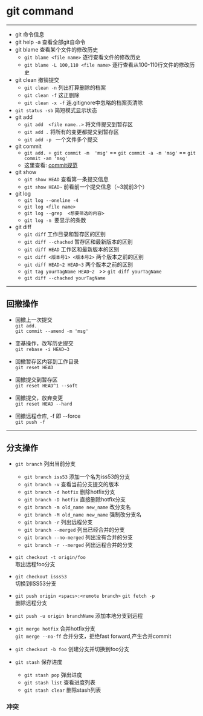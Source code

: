 # git command
---
- git 命令信息  
- git help -a 查看全部git自命令
- git blame 查看某个文件的修改历史
  - `git blame <file name>` 逐行查看文件的修改历史   
  - `git blame -L 100,110 <file name>` 逐行查看从100-110行文件的修改历史
- git clean 撤销提交
  - `git clean -n` 列出打算删除的档案
  - `git clean -f` 这正删除
  - `git clean -x -f` 连.gitignore中忽略的档案页清除
- `git status -sb` 简短模式显示状态
- git add  
  - `git add  <file name..>` 将文件提交到暂存区
  - `git add .` 将所有的变更都提交到暂存区
  - `git add -p ` 一个文件多个提交
- git commit
  - `git add. + git commit -m  'msg'` == `git commit -a -m 'msg'` == `git commit -am 'msg'`
  - 这里查看: [commit规范](CommitMsg.md)
- git show 
  - `git show HEAD` 查看第一条提交信息
  - `git show HEAD~` 前看前一个提交信息（~3就前3个）
- git log 
  - `git log --oneline -4`
  - `git log <file name>`
  - `git log --grep  <想要筛选的内容>`
  - `git log -n`  要显示的条数
- git diff
  - `git diff` 工作目录和暂存区的区别
  - `git diff --chached` 暂存区和最新版本的区别
  - `git diff HEAD` 工作区和最新版本的区别
  - `git diff <版本号1> <版本号2>` 两个版本之前的区别
  - `git diff HEAD~2 HEAD~3` 两个版本之前的区别
  - `git tag yourTagName HEAD~2`   >> `git diff yourTagName`
  - `git diff --chached yourTagName`
---
## 回撤操作
- 回撤上一次提交  
  `git add.`  
  `git commit --amend -m 'msg'`

- 变基操作，改写历史提交  
  `git rebase -i HEAD~3`
- 回撤暂存区内容到工作目录  
  `git reset HEAD`
- 回撤提交到暂存区    
  `git reset HEAD^1 --soft`
- 回撤提交，放弃变更  
  `git reset HEAD --hard`
- 回撤远程仓库, -f 即 --force  
  `git push -f`
  
---
## 分支操作
- `git branch`  列出当前分支   
	- `git branch iss53` 添加一个名为iss53的分支
	- `git branch -v`  查看当前分支提交的版本
	- `git branch -d hotfix` 删除hotfix分支
	- `git branch -D hotfix` 直接删除hotfix分支
	- `git branch -m old_name new_name` 改分支名
	- `git branch -M old_name new_name` 强制改分支名
  - `git branch -r` 列出远程分支		
  - `git branch --merged` 列出已经合并的分支
  - `git branch --no-merged` 列出没有合并的分支
  - `git branch -r --merged` 列出远程合并的分支
		 
- `git checkout -t origin/foo`  
    取出远程foo分支

- `git checkout isss53`  
	   切换到ISS53分支
	
- `git push origin <spacs>:<remote branch>`
 	 `git fetch -p`  
     删除远程分支
     
- `git push -u origin branchName`
   添加本地分支到远程
		
- `git merge hotfix` 合并hotfix分支  
  `git merge --no-ff` 合并分支，拒绝fast forward,产生合并commit
- `git checkout -b foo` 创建分支并切换到foo分支

- `git stash` 保存进度
  - `git stash pop` 弹出进度
  - `git stash list` 查看进度列表
  - `git stash clear` 删除stash列表
 
### 冲突
